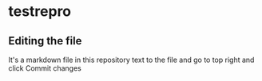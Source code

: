 # testrepro
## Editing the file
It's a markdown file in this repository text to the file and go to top right and click Commit changes
